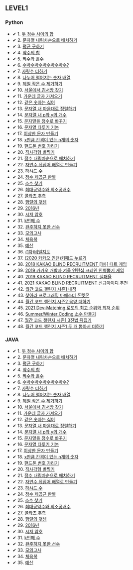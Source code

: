 ## LEVEL1

### Python <br>

 - ✔ 1. [두 정수 사이의 합](https://github.com/Juyoung4/StudyAlgorithm/blob/master/Programmers/LEVEL1/python/1.py) <br>
 - ✔ 2. [문자열 내림차순으로 배치하기](https://github.com/Juyoung4/StudyAlgorithm/blob/master/Programmers/LEVEL1/python/2.py) <br>
 - ✔ 3. [평균 구하기](https://github.com/Juyoung4/StudyAlgorithm/blob/master/Programmers/LEVEL1/python/3.py) <br>
 - ✔ 4. [약수의 합](https://github.com/Juyoung4/StudyAlgorithm/blob/master/Programmers/LEVEL1/python/4.py) <br>
 - ✔ 5. [짝수와 홀수](https://github.com/Juyoung4/StudyAlgorithm/blob/master/Programmers/LEVEL1/python/5.py) <br>
 - ✔ 6. [수박수박수박수박수박수?](https://github.com/Juyoung4/StudyAlgorithm/blob/master/Programmers/LEVEL1/python/6.py) <br>
 - ✔ 7. [자릿수 더하기](https://github.com/Juyoung4/StudyAlgorithm/blob/master/Programmers/LEVEL1/python/7.py) <br>
 - ✔ 8. [나누어 떨어지는 숫자 배열](https://github.com/Juyoung4/StudyAlgorithm/blob/master/Programmers/LEVEL1/python/8.py) <br>
 - ✔ 9. [제일 작은 수 제거하기](https://github.com/Juyoung4/StudyAlgorithm/blob/master/Programmers/LEVEL1/python/9.py) <br>
 - ✔ 10. [서울에서 김서방 찾기](https://github.com/Juyoung4/StudyAlgorithm/blob/master/Programmers/LEVEL1/python/10.py) <br>
 - ✔ 11. [가운데 글자 가져오기](https://github.com/Juyoung4/StudyAlgorithm/blob/master/Programmers/LEVEL1/python/11.py) <br>
 - ✔ 12. [같은 숫자는 싫어](https://github.com/Juyoung4/StudyAlgorithm/blob/master/Programmers/LEVEL1/python/12.py) <br>
 - ✔ 13. [문자열 내 마음대로 정렬하기](https://github.com/Juyoung4/StudyAlgorithm/blob/master/Programmers/LEVEL1/python/13.py) <br>
 - ✔ 14. [문자열 내 p와 y의 개수](https://github.com/Juyoung4/StudyAlgorithm/blob/master/Programmers/LEVEL1/python/14.py) <br>
 - ✔ 15. [문자열을 정수로 바꾸기](https://github.com/Juyoung4/StudyAlgorithm/blob/master/Programmers/LEVEL1/python/15.py) <br>
 - ✔ 16. [문자열 다루기 기본](https://github.com/Juyoung4/StudyAlgorithm/blob/master/Programmers/LEVEL1/python/16.py) <br>
 - ✔ 17. [이상한 문자 만들기](https://github.com/Juyoung4/StudyAlgorithm/blob/master/Programmers/LEVEL1/python/17.py) <br>
 - ✔ 18. [x만큼 간격이 있는 n개의 숫자](https://github.com/Juyoung4/StudyAlgorithm/blob/master/Programmers/LEVEL1/python/18.py) <br>
 - ✔ 19. [핸드폰 번호 가리기](https://github.com/Juyoung4/StudyAlgorithm/blob/master/Programmers/LEVEL1/python/19.py) <br>
 - ✔ 20. [직사각형 별찍기](https://github.com/Juyoung4/StudyAlgorithm/blob/master/Programmers/LEVEL1/python/20.py) <br>
 - ✔ 21. [정수 내림차순으로 배치하기](https://github.com/Juyoung4/StudyAlgorithm/blob/master/Programmers/LEVEL1/python/21.py) <br>
 - ✔ 22. [자연수 뒤집어 배열로 만들기](https://github.com/Juyoung4/StudyAlgorithm/blob/master/Programmers/LEVEL1/python/22.py) <br>
 - ✔ 23. [하샤드 수](https://github.com/Juyoung4/StudyAlgorithm/blob/master/Programmers/LEVEL1/python/23.py) <br>
 - ✔ 24. [정수 제곱근 판별](https://github.com/Juyoung4/StudyAlgorithm/blob/master/Programmers/LEVEL1/python/24.py) <br>
 - ✔ 25. [소수 찾기](https://github.com/Juyoung4/StudyAlgorithm/blob/master/Programmers/LEVEL1/python/25.py) <br>
 - ✔ 26. [최대공약수와 최소공배수](https://github.com/Juyoung4/StudyAlgorithm/blob/master/Programmers/LEVEL1/python/26.py) <br>
 - ✔ 27. [콜라츠 추측](https://github.com/Juyoung4/StudyAlgorithm/blob/master/Programmers/LEVEL1/python/27.py) <br>
 - ✔ 28. [행렬의 덧셈](https://github.com/Juyoung4/StudyAlgorithm/blob/master/Programmers/LEVEL1/python/28.py) <br>
 - ✔ 29. [2016년](https://github.com/Juyoung4/StudyAlgorithm/blob/master/Programmers/LEVEL1/python/29.py) <br>
 - ✔ 30. [시저 암호](https://github.com/Juyoung4/StudyAlgorithm/blob/master/Programmers/LEVEL1/python/30.py) <br>
 - ✔ 31. [k번째 수](https://github.com/Juyoung4/StudyAlgorithm/blob/master/Programmers/LEVEL1/python/31.py) <br>
 - ✔ 32. [완주하지 못한 선수](https://github.com/Juyoung4/StudyAlgorithm/blob/master/Programmers/LEVEL1/python/32.py) <br>
 - ✔ 33. [모의고사](https://github.com/Juyoung4/StudyAlgorithm/blob/master/Programmers/LEVEL1/python/33.py) <br>
 - ✔ 34. [체육복](https://github.com/Juyoung4/StudyAlgorithm/blob/master/Programmers/LEVEL1/python/34.py) <br>
 - ✔ 35. [예산](https://github.com/Juyoung4/StudyAlgorithm/blob/master/Programmers/LEVEL1/python/35.py) <br>
 - ✔ 36. [(1차)비밀지도](https://github.com/Juyoung4/StudyAlgorithm/blob/master/Programmers/LEVEL1/python/36.py) <br>
 - ✔ 37. [(2020 카카오 인턴)키패드 누르기](https://github.com/Juyoung4/StudyAlgorithm/blob/master/Programmers/LEVEL1/python/37.py) <br>
 - ✔ 38. [2018 KAKAO BLIND RECRUITMENT [1차] 다트 게임](https://github.com/Juyoung4/StudyAlgorithm/blob/master/Programmers/LEVEL1/python/38.py) <br>
 - ✔ 39. [2019 카카오 개발자 겨울 인턴십 크레인 인형뽑기 게임](https://github.com/Juyoung4/StudyAlgorithm/blob/master/Programmers/LEVEL1/python/39.py) <br>
 - ✔ 40. [2019 KAKAO BLIND RECRUITMENT 실패율](https://github.com/Juyoung4/StudyAlgorithm/blob/master/Programmers/LEVEL1/python/40.py) <br>
 - ✔ 41. [2021 KAKAO BLIND RECRUITMENT 신규아이디 추천](https://github.com/Juyoung4/StudyAlgorithm/blob/master/Programmers/LEVEL1/python/41.py) <br>
  - ✔ 42. [월간 코드 챌린지 시즌1 내적](https://github.com/Juyoung4/StudyAlgorithm/blob/master/Programmers/LEVEL1/python/42.py) <br>
  - ✔ 43. [찾아라 프로그래밍 마에스터 폰켓몬](https://github.com/Juyoung4/StudyAlgorithm/blob/master/Programmers/LEVEL1/python/43.py) <br>
  - ✔ 44. [월간 코드 챌린지 시즌2 음양 더하기](https://github.com/Juyoung4/StudyAlgorithm/blob/master/Programmers/LEVEL1/python/44.py) <br>
  - ✔ 45. [2021 Dev-Matching 로또의 최고 순위와 최저 순위](https://github.com/Juyoung4/StudyAlgorithm/blob/master/Programmers/LEVEL1/python/45.py) <br>
  - ✔ 46. [Summer/Winter Coding 소수 만들기](https://github.com/Juyoung4/StudyAlgorithm/blob/master/Programmers/LEVEL1/python/46.py) <br>
  - ✔ 47. [월간 코드 챌린지 시즌1 3진법 뒤집기](https://github.com/Juyoung4/StudyAlgorithm/blob/master/Programmers/LEVEL1/python/47.py) <br>
  - ✔ 48. [월간 코드 챌린지 시즌1 두 개 뽑아서 더하기](https://github.com/Juyoung4/StudyAlgorithm/blob/master/Programmers/LEVEL1/python/48.py) <br> 

  

  ### JAVA <br>

 - ✔ 1. [두 정수 사이의 합](https://github.com/Juyoung4/StudyAlgorithm/blob/master/Programmers/LEVEL1/java/solution1.java) <br>
 - ✔ 2. [문자열 내림차순으로 배치하기](https://github.com/Juyoung4/StudyAlgorithm/blob/master/Programmers/LEVEL1/java/solution2.java) <br>
 - ✔ 3. [평균 구하기](https://github.com/Juyoung4/StudyAlgorithm/blob/master/Programmers/LEVEL1/python/java/solution3.java) <br>
 - ✔ 4. [약수의 합](https://github.com/Juyoung4/StudyAlgorithm/blob/master/Programmers/LEVEL1/java/solution4.java) <br>
 - ✔ 5. [짝수와 홀수](https://github.com/Juyoung4/StudyAlgorithm/blob/master/Programmers/LEVEL1/java/solution5.java) <br>
 - ✔ 6. [수박수박수박수박수박수?](https://github.com/Juyoung4/StudyAlgorithm/blob/master/Programmers/LEVEL1/java/solution6.java) <br>
 - ✔ 7. [자릿수 더하기](https://github.com/Juyoung4/StudyAlgorithm/blob/master/Programmers/LEVEL1/java/solution7.java) <br>
 - ✔ 8. [나누어 떨어지는 숫자 배열](https://github.com/Juyoung4/StudyAlgorithm/blob/master/Programmers/LEVEL1/java/solution8.java) <br>
 - ✔ 9. [제일 작은 수 제거하기](https://github.com/Juyoung4/StudyAlgorithm/blob/master/Programmers/LEVEL1/java/solution9.java) <br>
 - ✔ 10. [서울에서 김서방 찾기](https://github.com/Juyoung4/StudyAlgorithm/blob/master/Programmers/LEVEL1/java/solution10.java) <br>
 - ✔ 11. [가운데 글자 가져오기](https://github.com/Juyoung4/StudyAlgorithm/blob/master/Programmers/LEVEL1/java/solution11.java) <br>
 - ✔ 12. [같은 숫자는 싫어](https://github.com/Juyoung4/StudyAlgorithm/blob/master/Programmers/LEVEL1/java/solution12.java) <br>
 - ✔ 13. [문자열 내 마음대로 정렬하기](https://github.com/Juyoung4/StudyAlgorithm/blob/master/Programmers/LEVEL1/java/solution13.java) <br>
 - ✔ 14. [문자열 내 p와 y의 개수](https://github.com/Juyoung4/StudyAlgorithm/blob/master/Programmers/LEVEL1/java/solution14.java) <br>
 - ✔ 15. [문자열을 정수로 바꾸기](https://github.com/Juyoung4/StudyAlgorithm/blob/master/Programmers/LEVEL1/java/solution15.java) <br>
 - ✔ 16. [문자열 다루기 기본](https://github.com/Juyoung4/StudyAlgorithm/blob/master/Programmers/LEVEL1/java/solution16.java) <br>
 - ✔ 17. [이상한 문자 만들기](https://github.com/Juyoung4/StudyAlgorithm/blob/master/Programmers/LEVEL1/java/solution17.java) <br>
 - ✔ 18. [x만큼 간격이 있는 n개의 숫자](https://github.com/Juyoung4/StudyAlgorithm/blob/master/Programmers/LEVEL1/java/solution18.java) <br>
 - ✔ 19. [핸드폰 번호 가리기](https://github.com/Juyoung4/StudyAlgorithm/blob/master/Programmers/LEVEL1/java/solution19.java) <br>
 - ✔ 20. [직사각형 별찍기](https://github.com/Juyoung4/StudyAlgorithm/blob/master/Programmers/LEVEL1/java/solution20.java) <br>
- ✔ 21. [정수 내림차순으로 배치하기](https://github.com/Juyoung4/StudyAlgorithm/blob/master/Programmers/LEVEL1/java/solution21.java) <br>
 - ✔ 22. [자연수 뒤집어 배열로 만들기](https://github.com/Juyoung4/StudyAlgorithm/blob/master/Programmers/LEVEL1/java/solution22.java) <br>
 - ✔ 23. [하샤드 수](https://github.com/Juyoung4/StudyAlgorithm/blob/master/Programmers/LEVEL1/java/solution23.java) <br>
 - ✔ 24. [정수 제곱근 판별](https://github.com/Juyoung4/StudyAlgorithm/blob/master/Programmers/LEVEL1/java/solution24.java) <br>
 - ✔ 25. [소수 찾기](https://github.com/Juyoung4/StudyAlgorithm/blob/master/Programmers/LEVEL1/java/solution25.java) <br>
 - ✔ 26. [최대공약수와 최소공배수](https://github.com/Juyoung4/StudyAlgorithm/blob/master/Programmers/LEVEL1/java/solution26.java) <br>
 - ✔ 27. [콜라츠 추측](https://github.com/Juyoung4/StudyAlgorithm/blob/master/Programmers/LEVEL1/java/solution27.java) <br>
 - ✔ 28. [행렬의 덧셈](https://github.com/Juyoung4/StudyAlgorithm/blob/master/Programmers/LEVEL1/java/solution28.java) <br>
 - ✔ 29. [2016년](https://github.com/Juyoung4/StudyAlgorithm/blob/master/Programmers/LEVEL1/java/solution29.java) <br>
 - ✔ 30. [시저 암호](https://github.com/Juyoung4/StudyAlgorithm/blob/master/Programmers/LEVEL1/java/solution30.java) <br>
- ✔ 31. [k번째 수](https://github.com/Juyoung4/StudyAlgorithm/blob/master/Programmers/LEVEL1/java/solution31.java) <br>
 - ✔ 32. [완주하지 못한 선수](https://github.com/Juyoung4/StudyAlgorithm/blob/master/Programmers/LEVEL1/java/solution32.java) <br>
 - ✔ 33. [모의고사](https://github.com/Juyoung4/StudyAlgorithm/blob/master/Programmers/LEVEL1/java/solution33.java) <br>
 - ✔ 34. [체육복](https://github.com/Juyoung4/StudyAlgorithm/blob/master/Programmers/LEVEL1/java/solution34.java) <br>
 - ✔ 35. [예산](https://github.com/Juyoung4/StudyAlgorithm/blob/master/Programmers/LEVEL1/java/solution35.java) <br>
